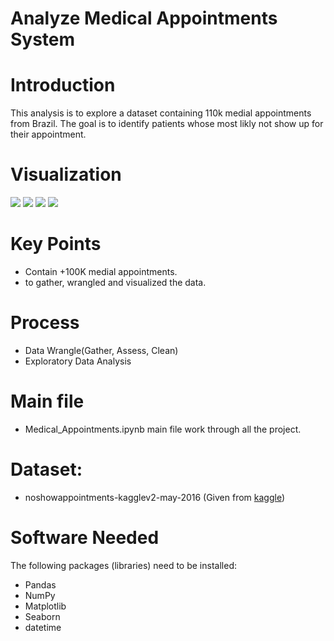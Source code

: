 # Analyze Medical Appointments System

# Introduction
This analysis is to explore a dataset containing 110k medial appointments from Brazil. The goal is to identify patients whose most likly not show up for their appointment.

# Visualization
![](https://i.imgur.com/1W3Zmfc.png)
![](https://i.imgur.com/fmrnxfU.png)
![](https://i.imgur.com/NxByovE.png)
![](https://i.imgur.com/VbUd5uj.png)

# Key Points
- Contain +100K medial appointments.
- to gather, wrangled and visualized the data.

# Process
- Data Wrangle(Gather, Assess, Clean)
- Exploratory Data Analysis

# Main file
- Medical_Appointments.ipynb main file work through  all the project.

# Dataset: 
- noshowappointments-kagglev2-may-2016 (Given from [kaggle](https://www.kaggle.com/joniarroba/noshowappointments))

# Software Needed
The following packages (libraries) need to be installed:
- Pandas
- NumPy
- Matplotlib
- Seaborn 
- datetime
